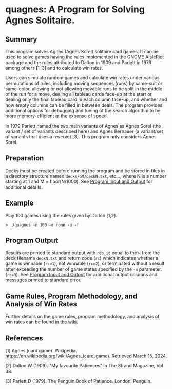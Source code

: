 # quagnes: A Program for Solving Agnes Solitaire.

## Summary
This program solves Agnes (Agnes Sorel) solitaire card games. It can be
used to solve games having the rules implemented in the GNOME AisleRiot
package and the rules attributed to Dalton in 1909 and Parlett in 1979
among others [1–3] and to calculate win rates.

Users can simulate random games and calculate win rates under various
permutations of rules, including moving sequences (runs) by same-suit or
same-color, allowing or not allowing movable runs to be split in the middle of the run
for a move, dealing all tableau cards face-up at the start or dealing
only the final tableau card in each column face-up, and whether and how empty
columns can be filled in between deals. The program provides additional
options for debugging and tuning of the search algorithm to be more
memory-efficient at the expense of speed.

In 1979 Parlett named the two main variants of Agnes as Agnes Sorel (the
variant / set of variants described here) and Agnes Bernauer (a variant/set
of variants that uses a reserve) [3]. This program only considers Agnes
Sorel.

## Preparation
Decks must be created before running the program and be stored in files in a
directory structure named `decks/oM/deckN.txt`, etc..., where N is a number
starting at 1 and M = floor(N/1000). See
[Program Input and Output](wiki/Program-Input-and-Output#program-input)
for additional details.

## Example
Play 100 games using the rules given by Dalton [1,2].
```
> ./quagnes -n 100 -e none -u -f
```

## Program Output
Results are printed to standard output with `rep_id` equal to the `N` from
the deck filename `deckN.txt` and return code (`rc`) which indicates whether a
game is winnable (`rc=1`), not winnable (`rc=2`), or terminated without a result
after exceeding the number of game states specified by the `-m` parameter.
(`rc=3`). See
[Program Input and Output](wiki/Program-Input-and-Output#program-output)
for additional output columns and messages printed to standard error.

## Game Rules, Program Methodology, and Analysis of Win Rates
Further details on the game rules, program methodology, and analysis of win
rates can be found
[in the wiki](wiki/Rules,-Methodology,-and-Analysis-of-Win-Rates).

## References
[1] Agnes (card game). Wikipedia.
   https://en.wikipedia.org/wiki/Agnes_(card_game). Retrieved
   March 15, 2024.

[2] Dalton W (1909). "My favourite Patiences" in The Strand Magazine,
    Vol 38.

[3] Parlett D (1979). The Penguin Book of Patience. London: Penguin.

